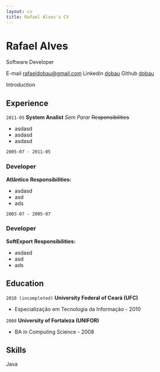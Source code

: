 ```yaml
---
layout: cv
title: Rafael Alves's CV
---
```

# Rafael Alves
Software Developer

<div id="webaddress">
E-mail <a href="rafaeldobau@gmail.com">rafaeldobau@gmail.com</a>
Linkedin <a href="https://www.linkedin.com/in/dobau">dobau</a>
Github <a href="https://github.com/dobau">dobau</a>
</div>

<p>Introduction</p>

## Experience

`2011-05`
__System Analist__
_Sem Parar_
~~Responsibilities~~
+ asdasd
+ asdasd
+ asdasd

`2005-07 - 2011-05`
### Developer
__Atlântico__
<b>Responsibilities:</b>
* asdasd
* asd
* ads

`2003-07 - 2005-07`
### Developer
__SoftExport__
<b>Responsibilities:</b>
* asdasd
* asd
* ads


## Education

`2010 (incompleted)`
__University Federal of Ceará (UFC)__
  + Especialização em Tecnologia da Informação - 2010


`2008`
__University of Fortaleza (UNIFOR)__
+ BA in Computing Science - 2008

## Skills

Java
